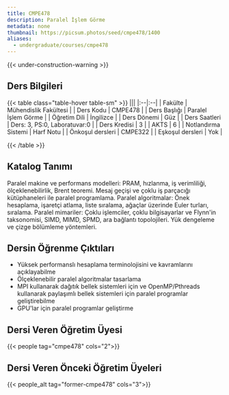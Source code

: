 ```yaml
---
title: CMPE478
description: Paralel İşlem Görme
metadata: none
thumbnail: https://picsum.photos/seed/cmpe478/1400
aliases:
  - undergraduate/courses/cmpe478
---
```


{{< under-construction-warning >}}

## Ders Bilgileri

<!-- prettier-ignore-start -->
{{< table class="table-hover table-sm" >}}
|||
|:--|:--|
| Fakülte | Mühendislik Fakültesi |
| Ders Kodu | CMPE478 |
| Ders Başlığı | Paralel İşlem Görme |
| Öğretim Dili | İngilizce |
| Ders Dönemi | Güz |
| Ders Saatleri | Ders: 3, PS:0, Laboratuvar:0 |
| Ders Kredisi | 3 |
| AKTS | 6 |
| Notlandırma Sistemi | Harf Notu |
| Önkoşul dersleri | CMPE322 |
| Eşkoşul dersleri | Yok |

{{< /table >}}
<!-- prettier-ignore-end -->

## Katalog Tanımı

Paralel makine ve performans modelleri: PRAM, hızlanma, iş verimliliği, ölçeklenebilirlik, Brent teoremi. Mesaj geçişi ve çoklu iş parçacığı kütüphaneleri ile paralel programlama. Paralel algoritmalar: Önek hesaplama, işaretçi atlama, liste sıralama, ağaçlar üzerinde Euler turları, sıralama. Paralel mimariler: Çoklu işlemciler, çoklu bilgisayarlar ve Flynn'in taksonomisi, SIMD, MIMD, SPMD, ara bağlantı topolojileri. Yük dengeleme ve çizge bölümleme yöntemleri.

## Dersin Öğrenme Çıktıları

- Yüksek performanslı hesaplama terminolojisini ve kavramlarını açıklayabilme
- Ölçeklenebilir paralel algoritmalar tasarlama
- MPI kullanarak dağıtık bellek sistemleri için ve OpenMP/Pthreads kullanarak paylaşımlı bellek sistemleri için paralel programlar geliştirebilme
- GPU'lar için paralel programlar geliştirme


## Dersi Veren Öğretim Üyesi

{{< people tag="cmpe478" cols="2">}}

## Dersi Veren Önceki Öğretim Üyeleri

{{< people_alt tag="former-cmpe478" cols="3">}}